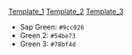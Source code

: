 [Template_1](https://www.themetechmount.com/wordpress/wastii/)
[Template_2](https://www.themetechmount.com/wordpress/wastii/home2/)
[Template_3](http://preview.themeforest.net/item/gogreen-waste-management-and-recycling-wordpress-theme/full_screen_preview/20239952?_ga=2.14279027.518134508.1664086045-2131973749.1656908026&_gac=1.220465898.1660923337.CjwKCAjw6fyXBhBgEiwAhhiZst52MtyI8RLqtAhWwowzFnI43Kbeo91R3aSrV_rh5unw_PdDn78WIhoCvQsQAvD_BwE)

- Sap Green: `#9cc026`
- Green 2: `#54be73`
- Green 3: `#78bf4d`